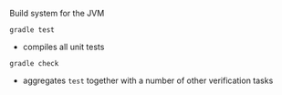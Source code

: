 Build system for the JVM

`gradle test`
- compiles all unit tests

`gradle check`
- aggregates `test` together with a number of other verification tasks